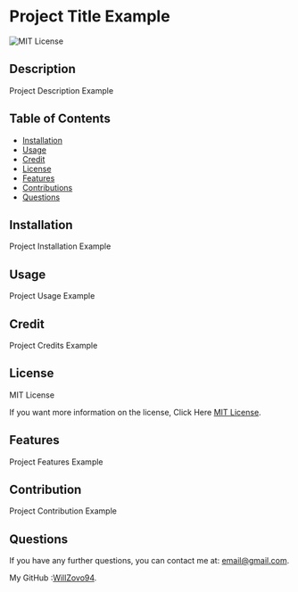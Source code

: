 
  # Project Title Example

  ![MIT License](https://img.shields.io/badge/License-MIT-yellow.svg)

  ## Description

  Project Description Example

  ## Table of Contents

  - [Installation](#installation)
  - [Usage](#usage)
  - [Credit](#credit)
  - [License](#license)
  - [Features](#features)
  - [Contributions](#contributions)
  - [Questions](#questions)

  ## Installation

  Project Installation Example

  ## Usage

  Project Usage Example

  ## Credit

  Project Credits Example

  ## License

  MIT License

  If you want more information on the license, Click Here [MIT License](https://opensource.org/licenses/MIT).

  ## Features

  Project Features Example

  ## Contribution

  Project Contribution Example

  ## Questions

  If you have any further questions, you can contact me at: email@gmail.com.

  My GitHub :[WillZovo94](https://github.com/WillZovo94).
  
  